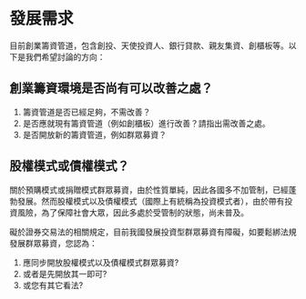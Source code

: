 # 發展需求

目前創業籌資管道，包含創投、天使投資人、銀行貸款、親友集資、創櫃板等。以下是我們希望討論的方向：

## 創業籌資環境是否尚有可以改善之處？

1. 籌資管道是否已經足夠，不需改善？
2. 是否應就現有籌資管道（例如創櫃板）進行改善？請指出需改善之處。
3. 是否開放新的籌資管道，例如群眾募資？

## 股權模式或債權模式？

關於預購模式或捐贈模式群眾募資，由於性質單純，因此各國多不加管制，已經蓬勃發展。然而股權模式以及債權模式（國際上有統稱為投資模式者），由於帶有投資風險，為了保障社會大眾，因此多處於受管制的狀態，尚未普及。

礙於證券交易法的相關規定，目前我國發展投資型群眾募資有障礙，如要鬆綁法規發展群眾募資，您認為：

1. 應同步開放股權模式以及債權模式群眾募資?
2. 或者是先開放其一即可?
3. 或您有其它看法?
